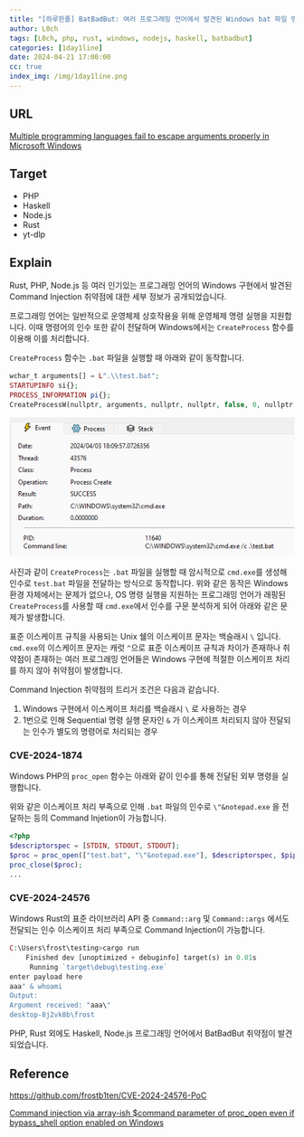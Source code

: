 ```yaml
---
title: "[하루한줄] BatBadBut: 여러 프로그래밍 언어에서 발견된 Windows bat 파일 명령줄 인수를 통한 Command Injection 취약점"
author: L0ch
tags: [L0ch, php, rust, windows, nodejs, haskell, batbadbut]
categories: [1day1line]
date: 2024-04-21 17:00:00
cc: true
index_img: /img/1day1line.png
---
```


## URL

[Multiple programming languages fail to escape arguments properly in Microsoft Windows](https://kb.cert.org/vuls/id/123335)

## Target

- PHP
- Haskell
- Node.js
- Rust
- yt-dlp

## Explain

Rust, PHP, Node.js 등 여러 인기있는 프로그래밍 언어의 Windows 구현에서 발견된 Command Injection 취약점에 대한 세부 정보가 공개되었습니다.

프로그래밍 언어는 일반적으로 운영체제 상호작용을 위해 운영체제 명령 실행을 지원합니다. 이때 명령어의 인수 또한 같이 전달하며 Windows에서는 `CreateProcess` 함수를 이용해 이를 처리합니다.

`CreateProcess` 함수는 `.bat` 파일을 실행할 때 아래와 같이 동작합니다.

```php
wchar_t arguments[] = L".\\test.bat";
STARTUPINFO si{};
PROCESS_INFORMATION pi{};
CreateProcessW(nullptr, arguments, nullptr, nullptr, false, 0, nullptr, nullptr, &si, &pi);
```

![Untitled](./2024-04-21/image1.png)

사진과 같이 `CreateProcess`는 `.bat` 파일을 실행할 때 암시적으로 `cmd.exe`를 생성해 인수로 `test.bat` 파일을 전달하는 방식으로 동작합니다. 위와 같은 동작은 Windows 환경 자체에서는 문제가 없으나, OS 명령 실행을 지원하는 프로그래밍 언어가 래핑된 `CreateProcess`를 사용할 때 `cmd.exe`에서 인수를 구문 분석하게 되어 아래와 같은 문제가 발생합니다. 

표준 이스케이프 규칙을 사용되는 Unix 쉘의 이스케이프 문자는 백슬래시 `\` 입니다.  `cmd.exe`의 이스케이프 문자는 캐럿 `^`으로 표준 이스케이프 규칙과 차이가 존재하나 취약점이 존재하는 여러 프로그래밍 언어들은 Windows 구현에 적절한 이스케이프 처리를 하지 않아 취약점이 발생합니다.

Command Injection 취약점의 트리거 조건은 다음과 같습니다.

1. Windows 구현에서 이스케이프 처리를 백슬래시 `\` 로 사용하는 경우
2. 1번으로 인해 Sequential 명령 실행 문자인 `&` 가 이스케이프 처리되지 않아 전달되는 인수가 별도의 명령어로 처리되는 경우

### CVE-2024-1874

Windows PHP의 `proc_open`  함수는 아래와 같이 인수를 통해 전달된 외부 명령을 실행합니다.

위와 같은 이스케이프 처리 부족으로 인해 `.bat` 파일의 인수로 `\"&notepad.exe` 을 전달하는 등의 Command Injetion이 가능합니다.

```php
<?php
$descriptorspec = [STDIN, STDOUT, STDOUT];
$proc = proc_open(["test.bat", "\"&notepad.exe"], $descriptorspec, $pipes);
proc_close($proc);
...
```

### CVE-2024-24576

Windows Rust의 표준 라이브러리 API 중 `Command::arg` 및 `Command::args` 에서도 전달되는 인수 이스케이프 처리 부족으로 Command Injection이 가능합니다.

```php
C:\Users\frost\testing>cargo run
    Finished dev [unoptimized + debuginfo] target(s) in 0.01s
     Running `target\debug\testing.exe`
enter payload here
aaa" & whoami
Output:
Argument received: "aaa\"
desktop-8j2vk8b\frost
```

PHP, Rust 외에도 Haskell, Node.js 프로그래밍 언어에서 BatBadBut 취약점이 발견되었습니다.

## Reference

https://github.com/frostb1ten/CVE-2024-24576-PoC

[Command injection via array-ish $command parameter of proc_open even if bypass_shell option enabled on Windows](https://github.com/php/php-src/security/advisories/GHSA-pc52-254m-w9w7)